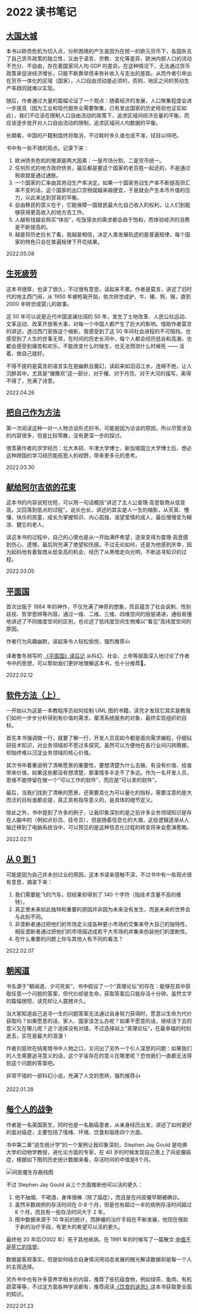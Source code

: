 # 2022 读书笔记

## [大国大城](https://book.douban.com/subject/26824237/)

<Rating :rating="4" />

本书以欧债危机为切入点，分析困境的产生是因为在统一的欧元货币下，各国失去了自己货币政策的独立性，又由于语言、宗教、文化等差异，欧洲内部人口的流动不充分、不自由，存在着国家间人均 GDP 的差异。在这种情况下，无法通过货币政策来促进经济增长，只能不断靠举债来弥补收入与支出的差距。从而作者引申出在货币一体化的区域（国家），人口自由流动是必须的，否则，地区之间的劳动生产率趋同就难以实现。

随后，作者通过大量的篇幅论证了一个观点：随着经济的发展，人口聚集程度会进一步提高（因为工业和现代服务业需要聚集，已有发达国家的历史经验也证实如此），我们不应该在限制人口自由流动的政策下，追求区域间经济总量的平衡，而应该逐步放开对人口自由流动的限制，追求区域间人均数据的平衡。

长期看，中国的户籍制度终将取消，不过耗时多久谁也说不准，拭目以待吧。

书中有一些不错的观点，记录下来：

1. 欧洲债务危机的根源是两大因素：一是市场分割，二是货币统一。
2. 任何形式的地方政府债务，最后都是要这个国家的老百姓一起还的，不是通过税收就是通过通胀。
3. 一个国家的汇率由其劳动生产率决定。如果一个国家劳动生产率不断提高但汇率不变的话，这个国家的出口货物就越来越便宜，于是就会产生本币升值的压力，以此来达到贸易的平衡。
4. 自由移民的意义在于，它能保障一国居民最大化自己收入的权利，让人们到能够获得更高收入的地方去工作。
5. 人越有钱越会购买“体验”，吃饭穿衣的需求都会趋于饱和，而体验经济的消费是不断提高的。
6. 越是将历史拉长了看，我越是相信，决定人类发展轨迹的是普遍规律，每个国家的特色只会在普遍规律下开花结果。

<right-text>2022.05.08</right-text>

## [生死疲劳](https://book.douban.com/subject/35041507/)

<Rating :rating="4" />

这本书很厚，也读了很久，不过很有意思，读起来不累。作者是莫言，讲述了旧时代的地主西门闹，从 1950 年被枪毙开始，依次转世成驴、牛、猪、狗、猴，直到 2000 年转世成婴儿的故事。

这 50 年可以说是近代中国波澜壮阔的 50 年，发生了土地改革、人民公社运动、文革运动、改革开放等大事，对每一个中国人都产生了巨大的影响。借助作者莫言的讲述，透过西门家族这个缩影，我感受到了这 50 年间社会进程的不可阻挡，也感受到了人生的世事无常，在时间的历史长河中，每个人都会经历低谷和高潮，也都会感受到痛苦和欢乐，不能改变什么时候生，也无法预测什么时候死 —— 活着，做自己就好。

不得不提的是莫言的语言实在是幽默且魔幻，读起来如滔滔江水，连绵不绝，让人沉醉其中。尤其是“猪撒欢”这一部分，对于猪、对于月亮、对于大河的描写，美得不得了，充满了诗意。

<right-text>2022.04.26</right-text>


## [把自己作为方法](https://book.douban.com/subject/35092383/)

<Rating :rating="3" />

第一次阅读这种一对一人物访谈形式的书，可能是因为访谈的原因，所以尽管涉及的内容很多，但是比较零散，没有更深一步的探讨。

很羡慕作者的求学经历：北大本硕、牛津大学博士、新加坡国立大学博士后，想必这种跨国的学习经历能拓宽人的视野，带来更多元的思考。

<right-text>2022.03.30</right-text>

## [献给阿尔吉侬的花束](https://book.douban.com/subject/26362836/)

<Rating :rating="5" />

这本书的内容说短也短，可以用一句话概括“讲述了主人公查理·高登智商从低变高，又回落到低点的过程”。说长也长，讲述的其实是人一生的缩影，从天真、懵懂、快乐的孩童，成长为掌握知识、内心孤独、渴望爱情的成人，最后慢慢变为糊涂、健忘的老人。

读这本书的过程中，自己的心情也是从一开始满怀希望，逐渐变得为查理·高登感到伤心、遗憾，最后则充满了绝望和伤感。不过无论如何，还是为他感到庆幸，因为起码他有着智商从低变高的机会，经历了从黑暗走向光明，不断追寻知识的过程。

<right-text>2022.03.05</right-text>

## [平面国](https://book.douban.com/subject/35170896/)

<Rating :rating="5" />

首次出版于 1884 年的神作，不仅充满了神奇的想象，而且蕴含了社会讽刺、性别歧视、哲学思辨等内容。通过一维、二维、三维、四维空间的层层递进，通俗易懂地讲述了不同维度空间的区别，也论述了低纬度空间生物难以“看见”高纬度空间的原因。

作者行为风趣幽默，读起来令人轻松愉悦，强烈推荐👍

译者鲁冬旭写的 [《平面国》译后记](https://book.douban.com/review/12833126/) 从科幻、社会、上帝等层面深入地讨论了作者书中的思想，可以帮助我们更好地理解这本书，也十分推荐👏。

<right-text>2022.02.12</right-text>

## [软件方法（上）](https://book.douban.com/subject/25755508/)

<Rating :rating="3" />

一开始以为这是一本教程序员如何绘制 UML 图的书籍，读完才发现它其实是教我们如何一步步分析得到有价值的需求，厘清系统服务的对象，最终实现组织的目标。

首先本书强调做一行，就要了解一行，开发人员现如今都是面向需求编程，仔细钻研技术知识，对业务领域却不愿过多探究，虽然可以方便地在各行业间闪转腾挪，却始终难以沉淀业务领域的核心价值。

其次书中着重说明了清晰愿景的重要性，要想清楚为什么去做、有没有价值、给谁带来价值，如果这些都没有想清楚，那事情多半走不了多远。作为一名开发人员，思维不能停留在做一个“可以工作的软件”，而应是“可以卖的软件”。

最后，当我们找到了清晰的愿景，还需要具化为可以量化的指标，需要注意的是大而泛的目标谁都会提，真正具有指导意义的，是具体的细节定义。

除此之外，书中提到了许多的例子，让我印象深刻的是之前许多业务领域知识是存在人脑中的（例如点钞员、挂号员），但是随着信息化的大潮，这些逻辑逐渐从人脑迁移到了电脑系统当中，可以预见的是这种信息化过程的转变将来会愈演愈略。

<right-text>2022.02.11</right-text>

## [从 0 到 1](https://book.douban.com/subject/26297606/)

<Rating :rating="3" />

可能是因为自己并未创过业的原因，这本书读来感触不深，不过书中有一些观点很有意思，摘录下来：

1. 我们需要能飞的汽车，但结果却得到了 140 个字符（指技术含量不高的推特）。
2. 真正使未来如此独特和重要的原因并非因为未来没有发生，而是未来的世界会与此刻不同。
3. 非垄断者通过把他们的市场定义成各种更小市场的交集来夸大自己的独特性，相反垄断者通过把他们的市场描述成若干大市场的并集来伪装他们的垄断性。
4. 在什么重要的问题上你与其他人有不同的看法？

<right-text>2022.02.07</right-text>

## [朝闻道](https://book.douban.com/subject/27191786/)

<Rating :rating="4" />

书名源于“朝闻道，夕可死矣”，书中假设了一个“真理论坛”的存在：能够在其中获取任意一个问题的答案，但代价却是生命，获取答案后只能存活十分钟。虽然文字的篇幅很短，读完却让人震撼许久。

当大家知道自己追寻一生的问题答案无法通过自身努力获得时，愿意以生命为代价获取吗？如果愿意的话，家人、国家该怎么办呢？如果不愿意的话，继续活下去的意义又在哪儿呢？这个选择没有对错，不过选择站上“真理论坛”，在最幸福的时刻逝去，实在是最大的浪漫！

作者刘慈欣在结尾借书中人物之口，又问出了另外一个引人深思的问题：如果我们的人生需要追寻意义的话，这个宇宙存在的意义在哪里呢？恐怕我们一直都无法得到这个问题的答案吧。

非常不错的一部科幻小说，充满了人文的思辨，强烈推荐👍

<right-text>2022.01.28</right-text>

## [每个人的战争](https://book.douban.com/subject/27131873/)

<Rating :rating="3" />

作者是一名英国医生，同时也是一名脑癌患者，从亲身经历出发，讲述了如何更好的面对癌症，主要包括了情绪、环境、饮食和锻炼四个方面。

书中第二章“逃生统计学”的一个案例让我印象深刻，Stephen Jay Gould 是哈佛大学的动物学教授，进化论方面的专家，在 40 岁的时候发现自己患上了间皮瘤癌症，根据如下图的历史统计数据来看，存活时间的中值是8个月。

![间皮瘤生存曲线图](./public/anticancer.jpg)

不过 Stephen Jay Gould 从三个方面推断他可以活的更久：

1. 他不抽烟、不喝酒，身体很棒（除了癌症），而且是在间皮瘤早期被确诊。
2. 虽然半数病例的存活时间在 0-8 个月，但是也有超过一半的病例存活时间超过 8 个月，而且有一些存活时间大于 2 年。
3. 图中数据来源于 10 年前的统计，而肿瘤的治疗手段在不断发展，他现在借助于新的治疗手段，有更大的希望可以活的更久。

最终他 20 年后(2002 年）死于其他疾病，在 1991 年的时候写了一篇散文 [中值不是死亡的信使](https://journalofethics.ama-assn.org/sites/journalofethics.ama-assn.org/files/2018-05/mnar1-1301.pdf)。

数据是客观事实，但是如何结合自身情况用动态发展的眼光解读数据却是每一个人的主观选择。

另外书中也有许多营养学相关的内容，推荐了些抗癌食物，例如绿茶、鱼肉、有机蔬菜等等，不过这方面各种学说都有，推荐阅读[《饮食的迷思》](https://book.douban.com/subject/30437166/)这本书获取更全面的知识。

<right-text>2022.01.23</right-text>

<Vssue title="2022 读书笔记" />